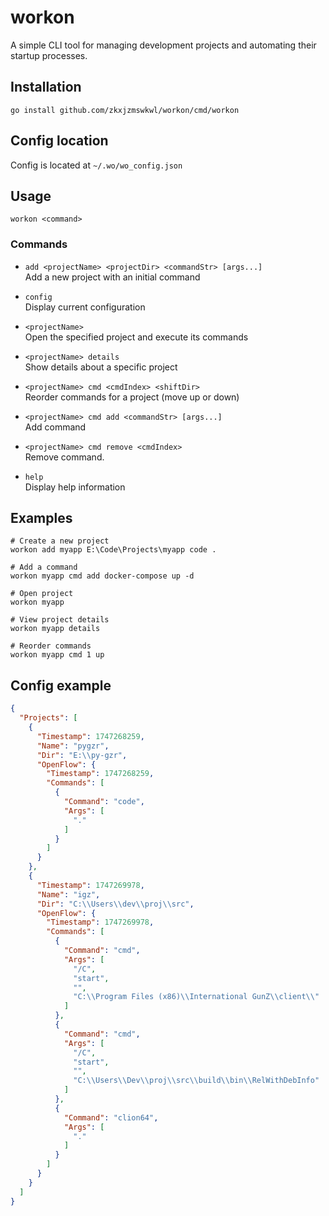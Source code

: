 # workon

A simple CLI tool for managing development projects and automating their startup processes.


## Installation

```
go install github.com/zkxjzmswkwl/workon/cmd/workon
```

## Config location
Config is located at `~/.wo/wo_config.json`

## Usage

```
workon <command>
```

### Commands

- `add <projectName> <projectDir> <commandStr> [args...]`  
  Add a new project with an initial command
  
- `config`  
  Display current configuration

- `<projectName>`  
  Open the specified project and execute its commands

- `<projectName> details`  
  Show details about a specific project

- `<projectName> cmd <cmdIndex> <shiftDir>`  
  Reorder commands for a project (move up or down)

- `<projectName> cmd add <commandStr> [args...]`  
  Add command

- `<projectName> cmd remove <cmdIndex>`</br>
  Remove command.

- `help`  
  Display help information

## Examples

```
# Create a new project
workon add myapp E:\Code\Projects\myapp code .

# Add a command
workon myapp cmd add docker-compose up -d

# Open project
workon myapp

# View project details
workon myapp details

# Reorder commands
workon myapp cmd 1 up
``` 

## Config example
```json
{
  "Projects": [
    {
      "Timestamp": 1747268259,
      "Name": "pygzr",
      "Dir": "E:\\py-gzr",
      "OpenFlow": {
        "Timestamp": 1747268259,
        "Commands": [
          {
            "Command": "code",
            "Args": [
              "."
            ]
          }
        ]
      }
    },
    {
      "Timestamp": 1747269978,
      "Name": "igz",
      "Dir": "C:\\Users\\dev\\proj\\src",
      "OpenFlow": {
        "Timestamp": 1747269978,
        "Commands": [
          {
            "Command": "cmd",
            "Args": [
              "/C",
              "start",
              "",
              "C:\\Program Files (x86)\\International GunZ\\client\\"
            ]
          },
          {
            "Command": "cmd",
            "Args": [
              "/C",
              "start",
              "",
              "C:\\Users\\Dev\\proj\\src\\build\\bin\\RelWithDebInfo"
            ]
          },
          {
            "Command": "clion64",
            "Args": [
              "."
            ]
          }
        ]
      }
    }
  ]
}
```
